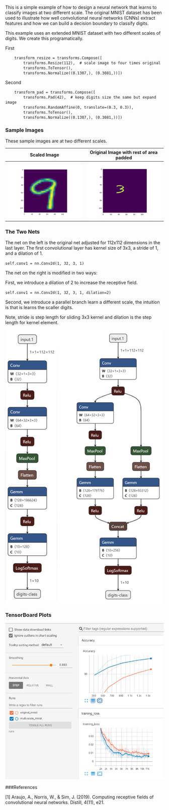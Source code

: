 
This is a simple example of how to design a neural network that learns to classify images at two different scale. The original MNIST dataset has been used to illustrate how well convolutional neural networks (CNNs) extract features and how we can build a decision boundary to classify digits. 

This example uses an extended MNIST dataset with two different scales of digits. We create this programatically.

First
```
    transform_resize = transforms.Compose([
        transforms.Resize(112),  # scale image to four times original
        transforms.ToTensor(),
        transforms.Normalize((0.1307,), (0.3081,))])
```
Second
```
    transform_pad = transforms.Compose([
        transforms.Pad(42),  # keep digits size the same but expand image
        transforms.RandomAffine(0, translate=(0.3, 0.3)),
        transforms.ToTensor(),
        transforms.Normalize((0.1307,), (0.3081,))])
```

### Sample Images
These sample images are at two different scales.

| Scaled Image                                              | Original Image with rest of area padded                   |
| ----------------------------------------------------------|---------------------------------------------------------- |
|![mnist images](./assets/Figure_1.png "Image") | ![mnist images](./assets/Figure_2.png "Image")|


### The Two Nets
The net on the left is the original net adjusted for 112x112 dimensions in the last layer. The first convolutional layer has kernel size of 3x3, a stride of 1, and a dilation of 1.

`self.conv1 = nn.Conv2d(1, 32, 3, 1)`

The net on the right is modified in two ways:

First, we introduce a dilation of 2 to increase the receptive field. 

`self.conv1 = nn.Conv2d(1, 32, 3, 1, dilation=2)`

Second, we introduce a parallel branch learn a different scale, the intuition is that is learns the scaller digits.

Note, stride is step length for sliding 3x3 kernel and dilation is the step length for kernel element.

![mnist images](./assets/combined-nets.png "Image")


### TensorBoard Plots
![mnist images](./assets/TB-test-accuracy-loss.PNG "Image")

###References

[1] Araujo, A., Norris, W., & Sim, J. (2019). Computing receptive fields of convolutional neural networks. Distill, 4(11), e21.
